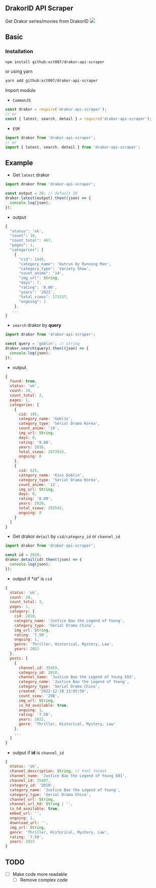## DrakorID API Scraper

Get Drakor series/movies from DrakorID
![](https://s1.zerochan.net/Sousou.no.Frieren.600.3456279.jpg)

## Basic

### Installation

```sh
npm install github:xct007/drakor-api-scraper
```

or using yarn

```sh
yarn add github:xct007/drakor-api-scraper
```

Import module

- `CommonJS`

```js
const drakor = require('drakor-api-scraper');
// or
const { latest, search, detail } = require('drakor-api-scraper');
```

- `ESM`

```js
import drakor from 'drakor-api-scraper';
// or
import { latest, search, detail } from 'drakor-api-scraper';
```

## Example

- Get `latest` drakor

```js
import drakor from 'drakor-api-scraper';

const output = 20; // default 10
drakor.latest(output).then((json) => {
  console.log(json);
});
```

- output

```js
{
  "status": 'ok',
  "count": 10,
  "count_total": 467,
  "pages": 1,
  "categories": [
    {
      "cid": 1440,
      "category_name": 'Outrun by Running Man',
      "category_type": 'Variety Show',
      "count_anime": '14',
      "img_url": String,
      "days": 7,
      "rating": '8.80',
      "years": '2021',
      "total_views": 173337,
      "ongoing": 1
    },
   ...
}
```

- `search` drakor by **query**

```js
import drakor from 'drakor-api-scraper';

const query = 'goblin'; // string
drakor.search(query).then((json) => {
  console.log(json);
});
```

- output

```js
{
  found: true,
  status: 'ok',
  count: 20,
  count_total: 2,
  pages: 1,
  categories: [
    {
      cid: 195,
      category_name: 'Goblin',
      category_type: 'Serial Drama Korea',
      count_anime: '19',
      img_url: String,
      days: 0,
      rating: '9.00',
      years: 2016,
      total_views: 2072015,
      ongoing: 0
    },
    {
      cid: 625,
      category_name: 'Kiss Goblin',
      category_type: 'Serial Drama Korea',
      count_anime: '12',
      img_url: String,
      days: 0,
      rating: '8.00',
      years: 2020,
      total_views: 393542,
      ongoing: 0
    }
  ]
}
```

- Get drakor `detail` by `cid/category_id` or `channel_id`

```js
import drakor from 'drakor-api-scraper';

const id = 2010;
drakor.detail(id).then((json) => {
  console.log(json);
});
```

- output if \*_id"_ is `cid`

```js
{
  status: 'ok',
  count: 20,
  count_total: 3,
  pages: 1,
  category: {
    cid: 2010,
    category_name: 'Justice Bao the Legend of Young',
    category_type: 'Serial Drama China',
    img_url: String,
    rating: '7.50',
    ongoing: 1,
    genre: 'Thriller, Historical, Mystery, Law',
    years: 2022
  },
  posts: [
    {
      channel_id: 35459,
      category_id: 2010,
      channel_name: 'Justice Bao the Legend of Young E03',
      category_name: 'Justice Bao the Legend of Young',
      category_type: 'Serial Drama China',
      created: '2022-12-18 13:05:50',
      count_view: '298',
      img_url: String,
      is_hd_available: true,
      ongoing: 1,
      rating: '7.50',
      years: 2022,
      genre: 'Thriller, Historical, Mystery, Law'
    },
    ...
  ]
}
```

- output if **id** is `channel_id`

```js
{
  status: 'ok',
  channel_description: String, // html format
  channel_name: 'Justice Bao the Legend of Young E01',
  channel_id: 35407,
  category_id: '2010',
  category_name: 'Justice Bao the Legend of Young',
  category_type: 'Serial Drama China',
  channel_url: String,
  channel_url_hd: String | '',
  is_hd_available: true,
  embed_url: '',
  ongoing: 1,
  download_url: '',
  img_url: String,
  genre: 'Thriller, Historical, Mystery, Law',
  rating: '7.50',
  years: 2022
}
```
## TODO 
- [ ] Make code more readable
  - [ ] Remove complex code
